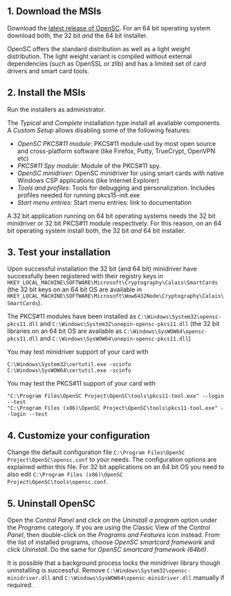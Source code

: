 ## 1. Download the MSIs

Download the [latest release of OpenSC](https://github.com/OpenSC/OpenSC/releases/latest). For an 64 bit operating system download both, the 32 bit *and* the 64 bit installer.

OpenSC offers the standard distribution as well as a light weight distribution. The light weight variant is compiled without external dependencies (such as OpenSSL or zlib) and has a limited set of card drivers and smart card tools.

## 2. Install the MSIs

Run the installers as administrator.

The *Typical* and *Complete* installation type install all available components. A *Custom Setup* allows disabling some of the following features:

* *OpenSC PKCS#11 module*: PKCS#11 module usd by most open source and cross-platform software (like Firefox, Putty, TrueCrypt, OpenVPN etc)
* *PKCS#11 Spy module*: Module of the PKCS#11 spy.
* *OpenSC minidriver*: OpenSC minidriver for using smart cards with native Windows CSP applications (like Internet Explorer)
* *Tools and profiles*: Tools for debugging and personalization. Includes profiles needed for running pkcs15-init.exe
* *Start menu entries*: Start menu entries: link to documentation

A 32 bit application running on 64 bit operating systems needs the 32 bit minidriver or 32 bit PKCS#11 module respectively. For this reason, on an 64 bit operating system install both, the 32 bit *and* 64 bit installer.

## 3. Test your installation

Upon successful installation the 32 bit (and 64 bit) minidriver have successfully been registered with their registry keys in `HKEY_LOCAL_MACHINE\SOFTWARE\Microsoft\Cryptography\Calais\SmartCards` (the 32 bit keys on an 64 bit OS are available in `HKEY_LOCAL_MACHINE\SOFTWARE\Microsoft\Wow6432Node\Cryptography\Calais\SmartCards`).

The PKCS#11 modules have been installed as `C:\Windows\System32\opensc-pkcs11.dll` and `C:\Windows\System32\onepin-opensc-pkcs11.dll` (the 32 bit libraries on an 64 bit OS are available as `C:\Windows\SysWOW64\opensc-pkcs11.dll` and `C:\Windows\SysWOW64\onepin-opensc-pkcs11.dll`)

You may test minidriver support of your card with
```
C:\Windows\System32\certutil.exe -scinfo
C:\Windows\SysWOW64\certutil.exe -scinfo
```

You may test the PKCS#11 support of your card with
```
"C:\Program Files\OpenSC Project\OpenSC\tools\pkcs11-tool.exe" --login --test
"C:\Program Files (x86)\OpenSC Project\OpenSC\tools\pkcs11-tool.exe" --login --test
```

## 4. Customize your configuration

Change the default configuration file `C:\Program Files\OpenSC Project\OpenSC\opensc.conf` to your needs. The configuration options are explained within this file. For 32 bit applications on an 64 bit OS you need to also edit `C:\Program Files (x86)\OpenSC Project\OpenSC\tools\opensc.conf`.

## 5. Uninstall OpenSC

Open the *Control Panel* and click on the *Uninstall a program* option under the *Programs* category. If you are using the Classic View of the *Control Panel*, then double-click on the *Programs and Features* icon instead. From the list of installed programs, choose *OpenSC smartcard framework* and click *Uninstall*. Do the same for *OpenSC smartcard framework (64bit)*.

It is possible that a background process locks the minidriver library though uninstalling is successful. Remove `C:\Windows\System32\opensc-minidriver.dll` and `C:\Windows\SysWOW64\opensc-minidriver.dll` manually if required.